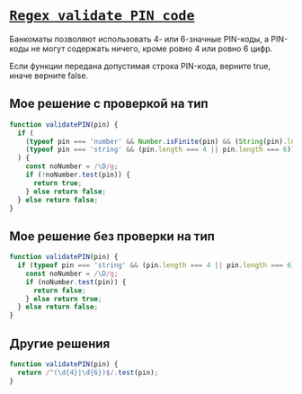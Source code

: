 # [`Regex validate PIN code`](../../index.md)

Банкоматы позволяют использовать 4- или 6-значные PIN-коды, а PIN-коды не могут содержать ничего, кроме ровно 4 или ровно 6 цифр.

Если функции передана допустимая строка PIN-кода, верните true, иначе верните false.

## Мое решение c проверкой на тип

```js
function validatePIN(pin) {
  if (
    (typeof pin === 'number' && Number.isFinite(pin) && (String(pin).length === 4 || String(pin).length === 6)) ||
    (typeof pin === 'string' && (pin.length === 4 || pin.length === 6))
  ) {
    const noNumber = /\D/g;
    if (!noNumber.test(pin)) {
      return true;
    } else return false;
  } else return false;
}
```

## Мое решение без проверки на тип

```js
function validatePIN(pin) {
  if (typeof pin === 'string' && (pin.length === 4 || pin.length === 6)) {
    const noNumber = /\D/g;
    if (noNumber.test(pin)) {
      return false;
    } else return true;
  } else return false;
}
```

## Другие решения

```js
function validatePIN(pin) {
  return /^(\d{4}|\d{6})$/.test(pin);
}
```
